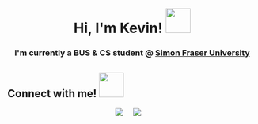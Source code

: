 <h1 align="center">Hi, I'm Kevin! <img src="https://media0.giphy.com/media/oz45ELYgMoYVsZqmor/giphy.gif?cid=790b76112f07e7eabb7bc60b896d8ab9043f64c6ddd7e01c&rid=giphy.gif&ct=s" width="50"></h1>

<h3 align="center">I'm currently a BUS & CS student @  <a href=https://www.sfu.ca target="blank">Simon Fraser University </a></h3>

<h2>Connect with me! <img src="https://media3.giphy.com/media/Xdv29zqFlaSlO/giphy.gif?cid=790b76119db010299c04604964b29d63f53e31fe985a7228&rid=giphy.gif&ct=s" width="50"></h2>

<p align="center">
  <a target="_blank"href="https://www.linkedin.com/in/kv-liu/"><img src="https://img.shields.io/badge/linkedin-%230077B5.svg?&style=for-the-badge&logo=linkedin&logoColor=white"/></a>&nbsp;&nbsp;&nbsp;&nbsp;
  <a href="mailto:kevinliu8260@hotmail.com?subject=Hello%20Kevin,%20From%20Github"><img src="https://img.shields.io/badge/-Hotmail-0078D4?style=for-the-badge&logo=microsoft-outlook&logoColor=white" /></a>&nbsp;&nbsp;&nbsp;&nbsp;
</p>




<!--
**kv-liu/kv-liu** is a ✨ _special_ ✨ repository because its `README.md` (this file) appears on your GitHub profile.

Here are some ideas to get you started:

- 🔭 I’m currently working on ...
- 🌱 I’m currently learning ...
- 👯 I’m looking to collaborate on ...
- 🤔 I’m looking for help with ...
- 💬 Ask me about ...
- 📫 How to reach me: ...
- 😄 Pronouns: ...
- ⚡ Fun fact: ...
-->
